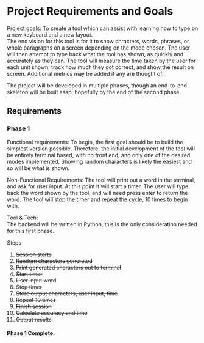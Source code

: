 # Project Requirements and Goals

Project goals: To create a tool which can assist with learning how to type on a new keyboard and a new layout.  
The end vision for this tool is for it to show chracters, words, phrases, or whole paragraphs on a screen depending on the mode chosen. The user will then attempt to type back what the tool has shown, as quickly and accurately as they can. The tool will measure the time taken by the user for each unit shown, track how much they got correct, and show the result on screen. Additional metrics may be added if any are thought of.   

The project will be developed in multiple phases, though an end-to-end skeleton will be built asap, hopefully by the end of the second phase.

## Requirements
### Phase 1
Functional requirements: To begin, the first goal should be to build the simplest version possible. Therefore, the initial development of the tool will be entirely terminal based, with no front end, and only one of the desired modes implemented. Showing random characters is likely the easiest and so will be what is shown.  

Non-Functional Requirements: The tool will print out a word in the terminal, and ask for user input. At this point it will start a timer. The user will type back the word shown by the tool, and will need press enter to return the word. The tool will stop the timer and repeat the cycle, 10 times to begin with.

Tool & Tech:  
The backend will be written in Python, this is the only consideration needed for this first phase.

Steps
1. ~~Session starts~~
2. ~~Random characters generated~~
3. ~~Print generated characters out to terminal~~
4. ~~Start timer~~
5. ~~User input word~~
6. ~~Stop timer~~
7. ~~Store output characters, user input, time~~
8. ~~Repeat 10 times~~
9. ~~Finish session~~
10. ~~Calculate accuracy and time~~
11. ~~Output results~~
#### Phase 1 Complete.
